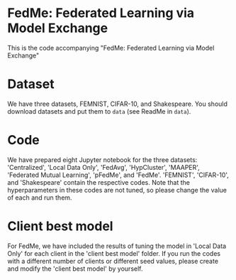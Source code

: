 # FedMe: Federated Learning via Model Exchange

This is the code accompanying "FedMe: Federated Learning via Model Exchange" 

# Dataset

We have three datasets, FEMNIST, CIFAR-10, and Shakespeare. You should download datasets and put them to `data` (see ReadMe in `data`).

# Code

We have prepared eight Jupyter notebook for the three datasets: 'Centralized', 'Local Data Only', 'FedAvg', 'HypCluster', 'MAAPER', 'Federated Mutual Learning', 'pFedMe', and 'FedMe'.
'FEMNIST', 'CIFAR-10', and 'Shakespeare' contain the respective codes.
Note that the hyperparameters in these codes are not tuned, so please change the value of each and run them.

# Client best model

For FedMe, we have included the results of tuning the model in 'Local Data Only' for each client in the 'client best model' folder.
If you run the codes with a different number of clients or different seed values, please create and modify the 'client best model' by yourself.

